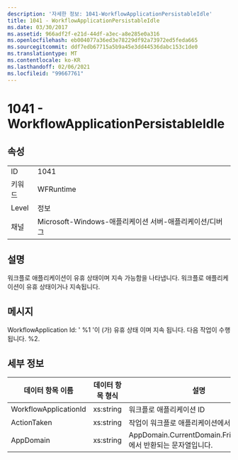 ```yaml
---
description: '자세한 정보: 1041-WorkflowApplicationPersistableIdle'
title: 1041 - WorkflowApplicationPersistableIdle
ms.date: 03/30/2017
ms.assetid: 966adf2f-e21d-44df-a3ec-a8e285e0a316
ms.openlocfilehash: eb004077a36ed3e78229df92a73972ed5feda665
ms.sourcegitcommit: ddf7edb67715a5b9a45e3dd44536dabc153c1de0
ms.translationtype: MT
ms.contentlocale: ko-KR
ms.lasthandoff: 02/06/2021
ms.locfileid: "99667761"
---
```

# <a name="1041---workflowapplicationpersistableidle"></a>1041 - WorkflowApplicationPersistableIdle

## <a name="properties"></a>속성  
  
|||  
|-|-|  
|ID|1041|  
|키워드|WFRuntime|  
|Level|정보|  
|채널|Microsoft-Windows-애플리케이션 서버-애플리케이션/디버그|  
  
## <a name="description"></a>설명  

 워크플로 애플리케이션이 유휴 상태이며 지속 가능함을 나타냅니다. 워크플로 애플리케이션이 유휴 상태이거나 지속됩니다.  
  
## <a name="message"></a>메시지  

 WorkflowApplication Id: ' %1 '이 (가) 유휴 상태 이며 지속 됩니다.  다음 작업이 수행 됩니다. %2.  
  
## <a name="details"></a>세부 정보  
  
|데이터 항목 이름|데이터 항목 형식|설명|  
|--------------------|--------------------|-----------------|  
|WorkflowApplicationId|xs:string|워크플로 애플리케이션 ID|  
|ActionTaken|xs:string|작업이 워크플로 애플리케이션에서 수행됩니다.|  
|AppDomain|xs:string|AppDomain.CurrentDomain.FriendlyName에서 반환되는 문자열입니다.|
